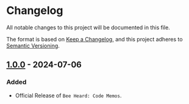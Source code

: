 # Changelog

All notable changes to this project will be documented in this file.

The format is based on [Keep a Changelog](https://keepachangelog.com/en/1.1.0/),
and this project adheres to [Semantic Versioning](https://semver.org/spec/v2.0.0.html).

## [1.0.0] - 2024-07-06

### Added

- Official Release of `Bee Heard: Code Memos`.

[1.0.0]: https://github.com/Night-Owl-Labs/Bee-Heard-Code-Memos/releases/tag/v1.0.0
